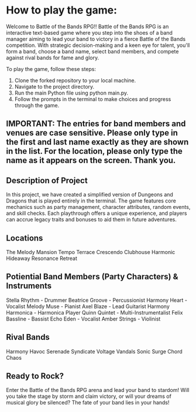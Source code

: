 # How to play the game:
Welcome to Battle of the Bands RPG!! Battle of the Bands RPG is an interactive text-based game where you step into the shoes of a band manager aiming to lead your band to victory in a fierce Battle of the Bands competition. With strategic decision-making and a keen eye for talent, you'll form a band, choose a band name, select band members, and compete against rival bands for fame and glory. 

To play the game, follow these steps:

1. Clone the forked repository to your local machine.
2. Navigate to the project directory.
3. Run the main Python file using python main.py.
4. Follow the prompts in the terminal to make choices and progress through the game.

## IMPORTANT: The entries for band members and venues are case sensitive. Please only type in the first and last name exactly as they are shown in the list. For the location, please only type the name as it appears on the screen. Thank you. 

## Description of Project
In this project, we have created a simplified version of Dungeons and Dragons that is played entirely in the terminal. The game features core mechanics such as party management, character attributes, random events, and skill checks. Each playthrough offers a unique experience, and players can accrue legacy traits and bonuses to aid them in future adventures.

 ## Locations 
The Melody Mansion
Tempo Terrace
Crescendo Clubhouse
Harmonic Hideaway
Resonance Retreat

 ## Potiential Band Members (Party Characters) & Instruments 
 Stella Rhythm - Drummer
 Beatrice Groove - Percussionist
 Harmony Heart - Vocalist
 Melody Muse - Pianist
 Axel Blaze - Lead Guitarist
 Harmony Harmonica - Harmonica Player
 Quinn Quintet - Multi-Instrumentalist
 Felix Bassline - Bassist
 Echo Eden - Vocalist
 Amber Strings - Violinist

 ## Rival Bands 
 Harmony Havoc
 Serenade Syndicate
 Voltage Vandals
 Sonic Surge
 Chord Chaos

## Ready to Rock?
Enter the Battle of the Bands RPG arena and lead your band to stardom! Will you take the stage by storm and claim victory, or will your dreams of musical glory be silenced? The fate of your band lies in your hands!